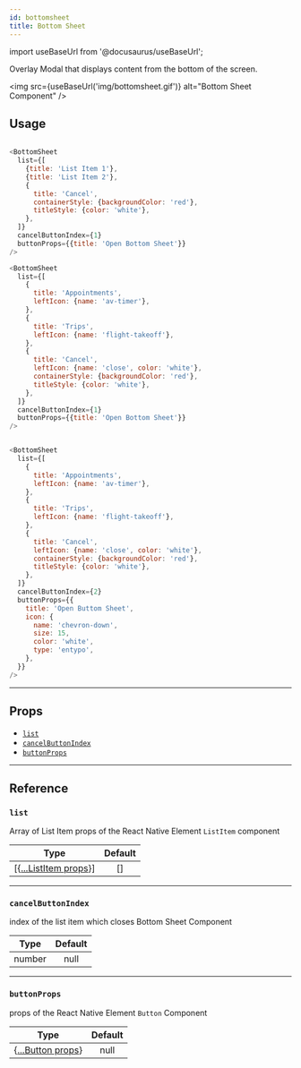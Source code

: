 ```yaml
---
id: bottomsheet
title: Bottom Sheet
---
```


import useBaseUrl from '@docusaurus/useBaseUrl';

Overlay Modal that displays content from the bottom of the screen.

<img src={useBaseUrl('img/bottomsheet.gif')} alt="Bottom Sheet Component" />

## Usage

```js

<BottomSheet
  list={[
    {title: 'List Item 1'},
    {title: 'List Item 2'},
    {
      title: 'Cancel',
      containerStyle: {backgroundColor: 'red'},
      titleStyle: {color: 'white'},
    },
  ]}
  cancelButtonIndex={1}
  buttonProps={{title: 'Open Bottom Sheet'}}
/>

<BottomSheet
  list={[
    {
      title: 'Appointments',
      leftIcon: {name: 'av-timer'},
    },
    {
      title: 'Trips',
      leftIcon: {name: 'flight-takeoff'},
    },
    {
      title: 'Cancel',
      leftIcon: {name: 'close', color: 'white'},
      containerStyle: {backgroundColor: 'red'},
      titleStyle: {color: 'white'},
    },
  ]}
  cancelButtonIndex={1}
  buttonProps={{title: 'Open Bottom Sheet'}}
/>


<BottomSheet
  list={[
    {
      title: 'Appointments',
      leftIcon: {name: 'av-timer'},
    },
    {
      title: 'Trips',
      leftIcon: {name: 'flight-takeoff'},
    },
    {
      title: 'Cancel',
      leftIcon: {name: 'close', color: 'white'},
      containerStyle: {backgroundColor: 'red'},
      titleStyle: {color: 'white'},
    },
  ]}
  cancelButtonIndex={2}
  buttonProps={{
    title: 'Open Buttom Sheet',
    icon: {
      name: 'chevron-down',
      size: 15,
      color: 'white',
      type: 'entypo',
    },
  }}
/>

```

---

## Props

- [`list`](#list)
- [`cancelButtonIndex`](#cancelbuttonindex)
- [`buttonProps`](#buttonprops)

---

## Reference

### `list`

Array of List Item props of the React Native Element `ListItem` component

|                    Type                    | Default |
| :----------------------------------------: | :-----: |
| [{[...ListItem props](listitem.md#props)}] |   []    |

---

### `cancelButtonIndex`

index of the list item which closes Bottom Sheet Component

|  Type  | Default |
| :----: | :-----: |
| number |  null   |

---

### `buttonProps`

props of the React Native Element `Button` Component

|                 Type                 | Default |
| :----------------------------------: | :-----: |
| {[...Button props](button.md#props)} |  null   |
